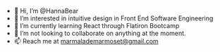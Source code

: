 - 👋 Hi, I’m @HannaBear
- 👀 I’m interested in intuitive design in Front End Software Engineering
- 🌱 I’m currently learning React through Flatiron Bootcamp
- 💞️ I’m not looking to collaborate on anything at the moment.
- 📫 Reach me at marmalademarmoset@gmail.com


